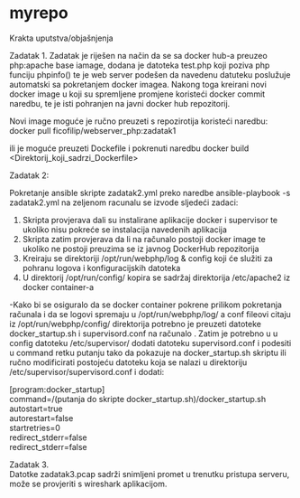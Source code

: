 # myrepo

Krakta uputstva/objašnjenja

Zadatak 1.  Zadatak je riješen na način da se sa docker hub-a preuzeo php:apache base iamage, dodana je datoteka test.php koji poziva php funciju phpinfo() te je web server podešen da navedenu datuteku poslužuje automatski sa pokretanjem docker imagea. Nakong toga kreirani novi docker image u koji su spremljene promjene koristeći docker commit naredbu, te je isti pohranjen na javni docker hub repozitorij. 

Novi image moguće je ručno preuzeti s repozirotija koristeći naredbu:
docker pull ficofilip/webserver_php:zadatak1

ili je moguće preuzeti Dockefile i pokrenuti naredbu docker build <Direktorij_koji_sadrzi_Dockerfile>

Zadatak 2:

Pokretanje ansible skripte zadatak2.yml preko naredbe ansible-playbook -s zadatak2.yml na zeljenom racunalu se izvode sljedeći zadaci:

1. Skripta provjerava dali su instalirane aplikacije docker i supervisor te ukoliko nisu pokreće se instalacija navedenih aplikacija
2. Skripta zatim provjerava da li na računalo postoji docker image te ukoliko ne postoji preuzima se iz javnog DockerHub repozitorija
3. Kreiraju se direktoriji /opt/run/webphp/log & config koji će služiti za pohranu logova i konfiguracijskih datoteka
4. U direktorij /opt/run/config/ kopira se sadržaj direktorija /etc/apache2 iz docker container-a

-Kako bi se osiguralo da se docker container pokrene prilikom pokretanja računala i da se logovi spremaju u /opt/run/webphp/log/ a conf fileovi citaju iz /opt/run/webphp/config/ direktorija potrebno je preuzeti datoteke docker_startup.sh i supervisord.conf na računalo . Zatim je potrebno u u config datoteku /etc/supervisor/ dodati datoteku supervisord.conf i podesiti u command retku putanju tako da pokazuje na docker_startup.sh skriptu ili ručno modificirati postojeću datoteku koja se nalazi u direktoriju /etc/supervisor/supervisord.conf i dodati: 

[program:docker_startup]                                                                                                                 
command=/(putanja do skripte docker_startup.sh)/docker_startup.sh                                                                       autostart=true                                                                                                                           
autorestart=false                                                                                                                       
startretries=0                                                                                                                           
redirect_stderr=false                                                                                                                   
redirect_stderr=false                                                                                                                   

Zadatak 3.                                                                                                                               
Datotke zadatak3.pcap sadrži snimljeni promet u trenutku pristupa serveru, može se provjeriti s wireshark aplikacijom.
